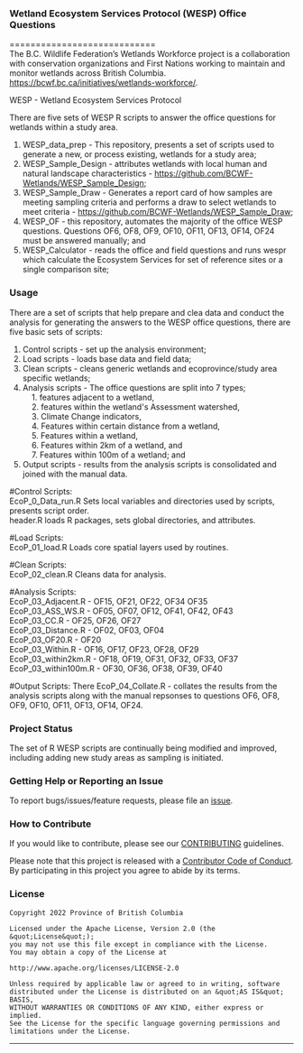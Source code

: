 ### Wetland Ecosystem Services Protocol (WESP) Office Questions
<!-- 
Add a project state badge

See <https://github.com/BCDevExchange/Our-Project-Docs/blob/master/discussion/projectstates.md> 
If you have bcgovr installed and you use RStudio, click the 'Insert BCDevex Badge' Addin.
-->

============================  
The B.C. Wildlife Federation’s Wetlands Workforce project is a collaboration with conservation organizations and First Nations working to maintain and monitor wetlands across British Columbia.   
https://bcwf.bc.ca/initiatives/wetlands-workforce/.  

WESP - Wetland Ecosystem Services Protocol   

There are five sets of WESP R scripts to answer the office questions for wetlands within a study area.  
1) WESP_data_prep - This repository, presents a set of scripts used to generate a new, or process existing, wetlands for a study area;  
2) WESP_Sample_Design - attributes wetlands with local human and natural landscape characteristics - https://github.com/BCWF-Wetlands/WESP_Sample_Design;   
3) WESP_Sample_Draw - Generates a report card of how samples are meeting sampling criteria and performs a draw to select wetlands to meet criteria - https://github.com/BCWF-Wetlands/WESP_Sample_Draw;  
4) WESP_OF - this repository, automates the majority of the office WESP questions. Questions OF6, OF8, OF9, OF10, OF11, OF13, OF14, OF24 must be answered manually; and  
5) WESP_Calculator - reads the office and field questions and runs wespr which calculate the Ecosystem Services for set of reference sites or a single comparison site;  

### Usage

There are a set of scripts that help prepare and clea data and conduct the analysis for generating the answers to the WESP office questions, there are five basic sets of scripts:    
1. Control scripts - set up the analysis environment;  
2. Load scripts - loads base data and field data;    
3. Clean scripts - cleans generic wetlands and ecoprovince/study area specific wetlands;    
4. Analysis scripts - The office questions are split into 7 types;   
&nbsp;&nbsp;&nbsp;&nbsp;1. features adjacent to a wetland,  
&nbsp;&nbsp;&nbsp;&nbsp;2. features within the wetland's Assessment watershed,  
&nbsp;&nbsp;&nbsp;&nbsp;3. Climate Change indicators,  
&nbsp;&nbsp;&nbsp;&nbsp;4. Features within certain distance from a wetland,  
&nbsp;&nbsp;&nbsp;&nbsp;5. Features within a wetland,  
&nbsp;&nbsp;&nbsp;&nbsp;6. Features within 2km of a wetland, and  
&nbsp;&nbsp;&nbsp;&nbsp;7. Features within 100m of a wetland; and   
5. Output scripts - results from the analysis scripts is consolidated and joined with the manual data.
  
#Control Scripts:   
EcoP_0_Data_run.R	Sets local variables and directories used by scripts, presents script order.  
header.R	loads R packages, sets global directories, and attributes.

#Load Scripts:	
EcoP_01_load.R	Loads core spatial layers used by routines.  

#Clean Scripts:   
EcoP_02_clean.R	Cleans data for analysis. 

#Analysis Scripts:   
EcoP_03_Adjacent.R - OF15, OF21, OF22, OF34 OF35  
EcoP_03_ASS_WS.R - OF05, OF07, OF12, OF41, OF42, OF43  
EcoP_03_CC.R - OF25, OF26, OF27  
EcoP_03_Distance.R - OF02, OF03, OF04  
EcoP_03_OF20.R - OF20  
EcoP_03_Within.R - OF16, OF17, OF23, OF28, OF29  
EcoP_03_within2km.R - OF18, OF19, OF31, OF32, OF33, OF37  
EcoP_03_within100m.R - OF30, OF36, OF38, OF39, OF40  

#Output Scripts:
There EcoP_04_Collate.R	- collates the results from the analysis scripts along with the manual repsonses to questions OF6, OF8, OF9, OF10, OF11, OF13, OF14, OF24.  

### Project Status

The set of R WESP scripts are continually being modified and improved, including adding new study areas as sampling is initiated.

### Getting Help or Reporting an Issue

To report bugs/issues/feature requests, please file an [issue](https://github.com/BCWF-Wetlands/WESP_data_prep/issues/).

### How to Contribute

If you would like to contribute, please see our [CONTRIBUTING](CONTRIBUTING.md) guidelines.

Please note that this project is released with a [Contributor Code of Conduct](CODE_OF_CONDUCT.md). By participating in this project you agree to abide by its terms.

### License

```
Copyright 2022 Province of British Columbia

Licensed under the Apache License, Version 2.0 (the &quot;License&quot;);
you may not use this file except in compliance with the License.
You may obtain a copy of the License at

http://www.apache.org/licenses/LICENSE-2.0

Unless required by applicable law or agreed to in writing, software distributed under the License is distributed on an &quot;AS IS&quot; BASIS,
WITHOUT WARRANTIES OR CONDITIONS OF ANY KIND, either express or implied.
See the License for the specific language governing permissions and limitations under the License.
```
---
